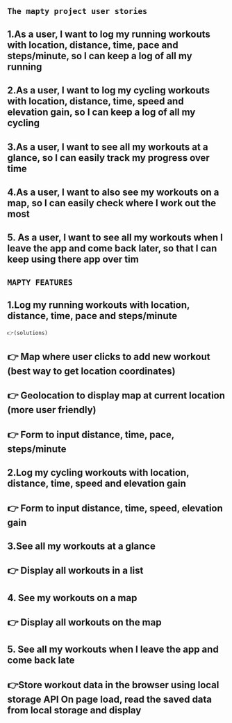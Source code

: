 ## `The mapty project user stories`

## 1.As a user, I want to log my running workouts with location, distance, time, pace and steps/minute, so I can keep a log of all my running

## 2.As a user, I want to log my cycling workouts with location, distance, time, speed and elevation gain, so I can keep a log of all my cycling

## 3.As a user, I want to see all my workouts at a glance, so I can easily track my progress over time

## 4.As a user, I want to also see my workouts on a map, so I can easily check where I work out the most

## 5. As a user, I want to see all my workouts when I leave the app and come back later, so that I can keep using there app over tim

## `MAPTY FEATURES`

## 1.Log my running workouts with location, distance, time, pace and steps/minute

`👉(solutions)`

## 👉 Map where user clicks to add new workout (best way to get location coordinates)

## 👉 Geolocation to display map at current location (more user friendly)

## 👉 Form to input distance, time, pace, steps/minute

## 2.Log my cycling workouts with location, distance, time, speed and elevation gain

## 👉 Form to input distance, time, speed, elevation gain

## 3.See all my workouts at a glance

## 👉 Display all workouts in a list

## 4. See my workouts on a map

## 👉 Display all workouts on the map

## 5. See all my workouts when I leave the app and come back late

## 👉Store workout data in the browser using local storage API On page load, read the saved data from local storage and display
